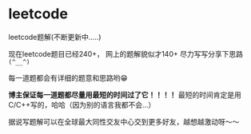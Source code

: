 # leetcode
leetcode题解(不断更新中.....)


现在leetcode题目已经240+， 网上的题解貌似才140+
尽力写写分享下思路<code>(*^__^*)</code>

每一道题都会有详细的题意和思路哟😁

**博主保证每一道题都尽量用最短的时间过了它！！！！**
最短的时间肯定是用C/C++写的，哈哈（因为别的语言我都不会...）

据说写题解可以在全球最大同性交友中心交到更多好友，越想越激动呀～～



